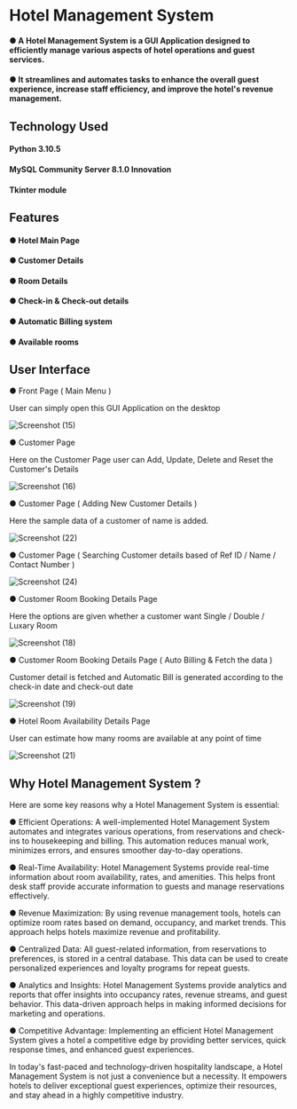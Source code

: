 # Hotel Management System

#### ● A Hotel Management System is a GUI Application designed to efficiently manage various aspects of hotel operations and guest services.
#### ● It streamlines and automates tasks to enhance the overall guest experience, increase staff efficiency, and improve the hotel's revenue management.

## Technology Used

#### Python 3.10.5
#### MySQL Community Server 8.1.0 Innovation
#### Tkinter module

## Features

#### ● Hotel Main Page
#### ● Customer Details
#### ● Room Details
#### ● Check-in & Check-out details
#### ● Automatic Billing system
#### ● Available rooms

## User Interface
● Front Page ( Main Menu )

User can simply open this GUI Application on the desktop


![Screenshot (15)](https://github.com/user-attachments/assets/8e94d290-529b-4e41-9acc-7c50e7a0d248)

● Customer Page

Here on the Customer Page user can Add, Update, Delete and Reset the Customer's Details


![Screenshot (16)](https://github.com/user-attachments/assets/fcd4f9a0-7375-4311-9db0-6c411bde3b92)

● Customer Page ( Adding New Customer Details )

Here the sample data of a customer of name is added.


![Screenshot (22)](https://github.com/user-attachments/assets/b1ad56b4-6ae2-4b5f-808b-7878a5dbf79d)

● Customer Page ( Searching Customer details based of Ref ID / Name / Contact Number )


![Screenshot (24)](https://github.com/user-attachments/assets/2676705a-cfb1-43dd-b190-ba99529faf7b)

● Customer Room Booking Details Page

Here the options are given whether a customer want Single / Double / Luxary Room

![Screenshot (18)](https://github.com/user-attachments/assets/221214c1-69c1-4183-9c5d-592eca9d856e)

● Customer Room Booking Details Page ( Auto Billing & Fetch the data )

Customer detail is fetched and Automatic Bill is generated according to the check-in date and check-out date

![Screenshot (19)](https://github.com/user-attachments/assets/16c6cc89-fa98-4602-bc0d-9d098cf05796)

● Hotel Room Availability Details Page

User can estimate how many rooms are available at any point of time



![Screenshot (21)](https://github.com/user-attachments/assets/99106c72-9b0a-4c79-b4fb-b632e4c3dba8)

## Why Hotel Management System ?

Here are some key reasons why a Hotel Management System is essential:

● Efficient Operations: A well-implemented Hotel Management System automates and integrates various operations, from reservations and check-ins to housekeeping and billing. This automation reduces manual work, minimizes errors, and ensures smoother day-to-day operations.

● Real-Time Availability: Hotel Management Systems provide real-time information about room availability, rates, and amenities. This helps front desk staff provide accurate information to guests and manage reservations effectively.

● Revenue Maximization: By using revenue management tools, hotels can optimize room rates based on demand, occupancy, and market trends. This approach helps hotels maximize revenue and profitability.

● Centralized Data: All guest-related information, from reservations to preferences, is stored in a central database. This data can be used to create personalized experiences and loyalty programs for repeat guests.

● Analytics and Insights: Hotel Management Systems provide analytics and reports that offer insights into occupancy rates, revenue streams, and guest behavior. This data-driven approach helps in making informed decisions for marketing and operations.

● Competitive Advantage: Implementing an efficient Hotel Management System gives a hotel a competitive edge by providing better services, quick response times, and enhanced guest experiences.

In today's fast-paced and technology-driven hospitality landscape, a Hotel Management System is not just a convenience but a necessity. It empowers hotels to deliver exceptional guest experiences, optimize their resources, and stay ahead in a highly competitive industry.



